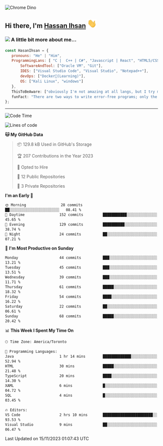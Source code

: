  <!--
**HasanIhsan/HasanIhsan** is a ✨ _special_ ✨ repository because its `README.md` (this file) appears on your GitHub profile.
-->

![Chrome Dino](https://mir-s3-cdn-cf.behance.net/project_modules/max_1200/4ff07986208593.5d9a654e92f36.gif)


<h2 align="left">Hi there, I'm <a href="https://www.linkedin.com/in/hassan-ihsan-045b11231/" target="_blank" rel="noopener noreferrer">Hassan Ihsan</a> <img src="https://raw.githubusercontent.com/ABSphreak/ABSphreak/master/gifs/Hi.gif" height="30" />
 
 
 ### <img src="https://media.giphy.com/media/VgCDAzcKvsR6OM0uWg/giphy.gif" width="50"> A little bit more about me...  
 
 ```javascript
const HasanIhsan = {
    pronouns: "He" | "Him",
    ProgrammingLans: [ "C |  C++ | C#", "Javascript | React", "HTML5/CSS", "JSON", "Java"],
        SoftwareAndTool: ["Oracle VM", "Git"],
        IDES: ["Visual Studio Code", "Visual Studio", "Notepad++"],
        devOps: ["Docker🐳(Learning)"], 
        OS: ["Kali Linux", "windows"]
    },
    ThisToBeAware: ["obviously I'm not amazing at all langs, but I try my best not to go rusty"], 
    funFact: "There are two ways to write error-free programs; only the third one works"
};
```
 
 --- 

<!--START_SECTION:waka-->
![Code Time](http://img.shields.io/badge/Code%20Time-244%20hrs%2043%20mins-blue)

![Lines of code](https://img.shields.io/badge/From%20Hello%20World%20I%27ve%20Written-1.0%20million%20lines%20of%20code-blue)

**🐱 My GitHub Data** 

> 📦 129.8 kB Used in GitHub's Storage 
 > 
> 🏆 207 Contributions in the Year 2023
 > 
> 💼 Opted to Hire
 > 
> 📜 12 Public Repositories 
 > 
> 🔑 3 Private Repositories 
 > 
**I'm an Early 🐤** 

```text
🌞 Morning                28 commits          ██░░░░░░░░░░░░░░░░░░░░░░░   08.41 % 
🌆 Daytime                152 commits         ███████████░░░░░░░░░░░░░░   45.65 % 
🌃 Evening                129 commits         ██████████░░░░░░░░░░░░░░░   38.74 % 
🌙 Night                  24 commits          ██░░░░░░░░░░░░░░░░░░░░░░░   07.21 % 
```
📅 **I'm Most Productive on Sunday** 

```text
Monday                   44 commits          ███░░░░░░░░░░░░░░░░░░░░░░   13.21 % 
Tuesday                  45 commits          ███░░░░░░░░░░░░░░░░░░░░░░   13.51 % 
Wednesday                39 commits          ███░░░░░░░░░░░░░░░░░░░░░░   11.71 % 
Thursday                 61 commits          █████░░░░░░░░░░░░░░░░░░░░   18.32 % 
Friday                   54 commits          ████░░░░░░░░░░░░░░░░░░░░░   16.22 % 
Saturday                 22 commits          ██░░░░░░░░░░░░░░░░░░░░░░░   06.61 % 
Sunday                   68 commits          █████░░░░░░░░░░░░░░░░░░░░   20.42 % 
```


📊 **This Week I Spent My Time On** 

```text
🕑︎ Time Zone: America/Toronto

💬 Programming Languages: 
Java                     1 hr 14 mins        █████████████░░░░░░░░░░░░   52.94 % 
HTML                     30 mins             █████░░░░░░░░░░░░░░░░░░░░   21.48 % 
TypeScript               20 mins             ████░░░░░░░░░░░░░░░░░░░░░   14.30 % 
XAML                     6 mins              █░░░░░░░░░░░░░░░░░░░░░░░░   04.72 % 
SQL                      4 mins              █░░░░░░░░░░░░░░░░░░░░░░░░   03.45 % 

🔥 Editors: 
VS Code                  2 hrs 10 mins       ███████████████████████░░   93.53 % 
Visual Studio            9 mins              ██░░░░░░░░░░░░░░░░░░░░░░░   06.47 % 
```


 Last Updated on 15/11/2023 01:07:43 UTC
<!--END_SECTION:waka-->
 
 
